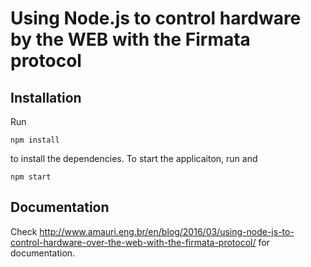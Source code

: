 # Using Node.js to control hardware by the WEB with the Firmata protocol

## Installation

Run

``
npm install
``

to install the dependencies. To start the applicaiton, run
and

``
npm start
``

## Documentation

Check http://www.amauri.eng.br/en/blog/2016/03/using-node-js-to-control-hardware-over-the-web-with-the-firmata-protocol/ for documentation.

